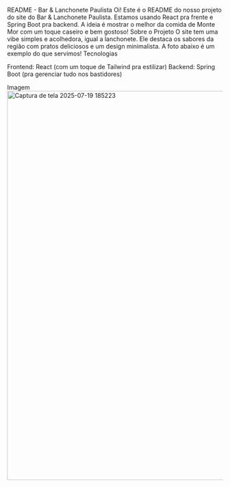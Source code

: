 README - Bar & Lanchonete Paulista
Oi! Este é o README do nosso projeto do site do Bar & Lanchonete Paulista. Estamos usando React pra frente e Spring Boot pra backend. A ideia é mostrar o melhor da comida de Monte Mor com um toque caseiro e bem gostoso!
Sobre o Projeto
O site tem uma vibe simples e acolhedora, igual a lanchonete. Ele destaca os sabores da região com pratos deliciosos e um design minimalista. A foto abaixo é um exemplo do que servimos!
Tecnologias

Frontend: React (com um toque de Tailwind pra estilizar)
Backend: Spring Boot (pra gerenciar tudo nos bastidores)

Imagem
<img width="2544" height="909" alt="Captura de tela 2025-07-19 185223" src="https://github.com/user-attachments/assets/fcbe3569-9f25-4fa7-b5b3-efb3b3f15fb1" />
